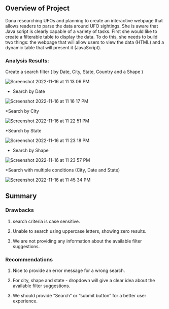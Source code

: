 ## Overview of Project
Dana researching UFOs and planning to create an interactive webpage that allows readers to parse the data around UFO sightings. She is aware that Java script is clearly capable of a variety of tasks. First she would like to create a filterable table to display the data. To do this, she needs to build two things: the webpage that will allow users to view the data (HTML) and a dynamic table that will present it (JavaScript).

### Analysis Results: 
Create a search filter (  by Date, City, State, Country and a Shape )

![Screenshot 2022-11-16 at 11 13 06 PM](https://user-images.githubusercontent.com/44387918/202385613-07a7511a-414c-4bb6-b691-987780ca6306.png)

* Search by Date

![Screenshot 2022-11-16 at 11 16 17 PM](https://user-images.githubusercontent.com/44387918/202385951-7930ae38-0c72-400b-9371-ac2d1ae9f662.png)

*Search by City

![Screenshot 2022-11-16 at 11 22 51 PM](https://user-images.githubusercontent.com/44387918/202385902-60b474ec-5b32-4cce-8156-64b200a35c59.png)


*Search by State 

![Screenshot 2022-11-16 at 11 23 18 PM](https://user-images.githubusercontent.com/44387918/202385823-321f0e2d-9756-4531-9954-6f6681a1e5d0.png)


* Search by Shape

![Screenshot 2022-11-16 at 11 23 57 PM](https://user-images.githubusercontent.com/44387918/202385738-1a80c62e-1983-4152-9b50-8503decf40c4.png)


*Search with multiple conditions (City, Date and State)

![Screenshot 2022-11-16 at 11 45 34 PM](https://user-images.githubusercontent.com/44387918/202386533-9b3830d2-9368-4d6f-a4f6-79210b891682.png)


## Summary
### Drawbacks 
1. search criteria is case sensitive. 

2. Unable to search using uppercase letters, showing zero results. 

3. We are not providing any information about the available filter suggestions.

### Recommendations
1. Nice to provide an error message for a wrong search. 

2. For city, shape and state - dropdown will give a clear idea about the available filter suggestions.   

3. We should provide “Search” or “submit button” for a better user experience. 


